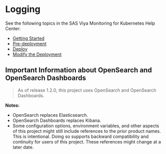 # Logging

See the following topics in the SAS Viya Monitoring for Kubernetes Help Center:

* [Getting Started](https://documentation.sas.com/?cdcId=obsrvcdc&cdcVersion=default&docsetId=obsrvdply&docsetTarget=n18d875xbudfken18v75gj7mopxq.htm)
* [Pre-deployment](https://documentation.sas.com/?cdcId=obsrvcdc&cdcVersion=default&docsetId=obsrvdply&docsetTarget=n1ajbblsxpcgl5n11t13wgtd4d7c.htm)
* [Deploy](https://documentation.sas.com/?cdcId=obsrvcdc&cdcVersion=default&docsetId=obsrvdply&docsetTarget=n1rhzwx0mcnnnun17q11v85bspyk.htm)
* [Modify the Deployment](https://documentation.sas.com/?cdcId=obsrvcdc&cdcVersion=default&docsetId=obsrvdply&docsetTarget=n08465wdbmux9cn1iz6dk2bzdcw4.htm) 

## Important Information about OpenSearch and OpenSearch Dashboards

>As of release 1.2.0, this project uses OpenSearch and OpenSearch Dashboards.

**Notes:**

* OpenSearch replaces Elasticsearch.
* OpenSearch Dashboards replaces Kibana.
* Some configuration options, environment variables, and other aspects of this project might still include references to the prior product names. This is intentional. Doing so supports backward compatibility and continuity for users of this project. These references might change at a later date.
